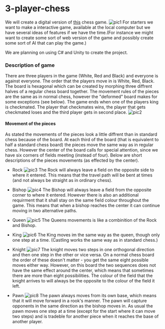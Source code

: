 # 3-player-chess

We will create a digital version of [this](https://en.wikipedia.org/wiki/Three-man_chess) chess game.
![pic1](åics/Chess.png)
For starters we want to make a interactive game, available at the local computer but we have several ideas of features if we have the time.(For instance we might want to create some sort of web version of the game and possibly create some sort of AI that can play the game.)

We are planning on using C# and Unity to create the project.

### Description of game 

There are three players in the game (White, Red and Black) and everyone is against everyone. The order that the players move in is White, Red, Black. The board is hexagonal which can be created by morphing three diffrent halves of a regular chess board together. The movement rules of the pieces are the same as in normal chess, however the "deformed" board makes for some exceptions (see below). The game ends when one of the players king is checkmated. The player that checkmates wins, the player that gets checkmated loses and the third player gets in second place. 
![pic2](pics/Board.png)

#### Movement of the pieces 

As stated the movements of the pieces look a little diffrent than in standard chess because of the board. At each third of the board (that is equivalent to half a standard chess board) the pieces move the same way as in regular chess. However the center of the board calls for special attention, since we have six corners of fields meeting (instead of four). Below are short descriptions of the pieces movements (as effected by the center).

* Rock
![pic3](pics/Rock.png)
The Rock will always leave a field on the opposite side to where it entered. This means that the travel path will be bent at times (and not always be straight as in ordinary chess).

* Bishop
![pic4](pics/Bishop.png)
The Bishop will always leave a field from the opposite corner to where it entered. However there is also an additional requirment that it shall stay on the same field colour throughout the game. This means that when a bishop reaches the center it can continue moving in two alternative paths. 

* Queen 
![pic5](pics/Queen.png)
The Queens movements is like a combinition of the Rock and Bishop. 

* King 
![pic6](pics/King.png)
The King moves im the same way as the queen, though only one step at a time. (Castling works the same way as in standard chess.)

* Knight 
![pic7](pics/Knight.png)
The knight moves two steps in one orthogonal direction and then one step in the other or vice versa. On a normal chess board the order of these doesn't matter - you get the same eight possible moves either way. However, on this board the two sequences does not have the same effect around the center, which means that sometimes there are more than eight possibilities. The colour of the field that the knight arrives to will always be the opposite to the colour of the field it left. 

* Pawn
![pic8](pics/Pawn.png)
The pawn always moves from its own base, which means that it will move forward in a rook's manner. The pawn will capture opponents in the same direction as the bishop moves in. As usual the pawn moves one step at a time (except for the start where it can move two steps) and is tradeble for another piece when it reaches the base of another player. 


